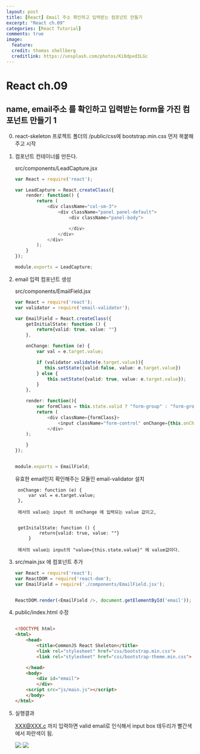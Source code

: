 ```yaml
---
layout: post
title: [React] Email 주소 확인하고 입력받는 컴포넌트 만들기
excerpt: "React ch.09"
categories: [React Tutorial]
comments: true
image:
  feature:
  credit: thomas shellberg
  creditlink: https://unsplash.com/photos/Ki0dpxd3LGc
---
```


# React ch.09

## name, email주소 를 확인하고 입력받는 form을 가진 컴포넌트 만들기 1

0. react-skeleton 프로젝트 폴더의 /public/css에 bootstrap.min.css 먼저 복붙해주고 시작


1. 컴포넌트 컨테이너를 만든다. 

    src/components/LeadCapture.jsx
    
    ```typescript jsx
    var React = require('react');
    
    var LeadCapture = React.createClass({
        render: function() {
            return (
                <div className="col-sm-3">
                    <div className="panel panel-default">
                        <div className="panel-body">
    
                        </div>
                    </div>
                </div>
            );
        }
    });
    
    module.exports = LeadCapture;

    ```
    
2. email 입력 컴포넌트 생성

    src/components/EmailField.jsx
    
    ```typescript jsx
    var React = require('react');
    var validator = require('email-validator');
    
    var EmailField = React.createClass({
        getInitialState: function () {
            return{valid: true, value: ""}
        },
    
        onChange: function (e) {
            var val = e.target.value;
    
            if (validator.validate(e.target.value)){
               this.setState({valid:false, value: e.target.value})
            } else {
                this.setState({valid: true, value: e.target.value});
            }
        },
    
        render: function(){
            var formClass = this.state.valid ? "form-group" : "form-group has-error"
            return (
                <div className={formClass}>
                    <input className="form-control" onChange={this.onChange} placeholder="Email" value={this.state.value}/>
                </div>
        );
    
        }
    });
    
    
    module.exports = EmailField;

    ```
    
    유효한 email인지 확인해주는 모듈인 email-validator 설치
    
        onChange: function (e) {
            var val = e.target.value;
        }, 
        
        에서의 value는 input 의 onChange 에 입력되는 value 값이고, 
        
        
        getInitalState: function () {
                return{valid: true, value: ""}
            }
            
        에서의 value는 input의 "value={this.state.value}" 에 value값이다.
        

3. src/main.jsx 에 컴포넌트 추가
    
    ```typescript jsx
    var React = require('react');
    var ReactDOM = require('react-dom');
    var EmailField = require('./components/EmailField.jsx');
    
    
    ReactDOM.render(<EmailField />, document.getElementById('email'));

    
    ```           
    
4. public/index.html 수정

    ```html

    <!DOCTYPE html>
    <html>
        <head>
            <title>CommonJS React Skeleton</title>
            <link rel="stylesheet" href="css/bootstrap.min.css">
            <link rel="stylesheet" href="css/bootstrap-theme.min.css">
    
        </head>
        <body>
            <div id="email">
            </div>
        <script src="js/main.js"></script>
        </body>
    </html>

    ```
    
5. 실행결과
    
    XXX@XXX.c 까지 입력하면 valid email로 인식해서 input box 테두리가 빨간색에서 파란색이 됨.
    
    <img src="https://cdn-images-1.medium.com/max/2000/1*bgs49E8yND0UGQGRYm_oug.png">
    
    <img src="https://cdn-images-1.medium.com/max/2000/1*3DpGBNF0Ef5J3uz3NNKsFg.png">
